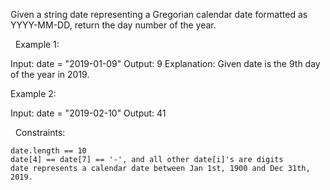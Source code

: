 Given a string date representing a Gregorian calendar date formatted as YYYY-MM-DD, return the day number of the year.

 
Example 1:

Input: date = "2019-01-09"
Output: 9
Explanation: Given date is the 9th day of the year in 2019.


Example 2:

Input: date = "2019-02-10"
Output: 41


 
Constraints:


	date.length == 10
	date[4] == date[7] == '-', and all other date[i]'s are digits
	date represents a calendar date between Jan 1st, 1900 and Dec 31th, 2019.

